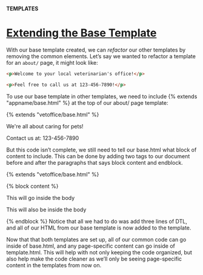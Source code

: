 #### TEMPLATES

# [Extending the Base Template](https://www.codecademy.com/paths/build-python-web-apps-with-django/tracks/templates-in-django/modules/django-templates/lessons/django-templates-lesson/exercises/extending-the-base-template)

With our base template created, we can *refactor* our other templates by removing the common elements. 
Let’s say we wanted to refactor a template for an `about/` page, it might look like:
```HTML
<p>Welcome to your local veterinarian's office!</p>
 
<p>Feel free to call us at 123-456-7890!</p>
```
To use our base template in other templates, we need to include {% extends "appname/base.html" %} at the top of our about/ page template:

{% extends "vetoffice/base.html" %}
 
<p> We're all about caring for pets!</p>
<p> Contact us at: 123-456-7890 </p>
But this code isn’t complete, we still need to tell our base.html what block of content to include. This can be done by adding two tags to our document before and after the paragraphs that says block content and endblock.

{% extends "vetoffice/base.html" %}
 
{% block content %}
<p>This will go inside the body</p>
 
<p>This will also be inside the body</p>
{% endblock %}
Notice that all we had to do was add three lines of DTL, and all of our HTML from our base template is now added to the template.

Now that that both templates are set up, all of our common code can go inside of base.html, and any page-specific content can go inside of template.html. This will help with not only keeping the code organized, but also help make the code cleaner as we’ll only be seeing page-specific content in the templates from now on.
